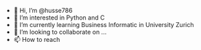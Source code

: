 - 👋 Hi, I’m @husse786
- 👀 I’m interested in Python and C 
- 🌱 I’m currently learning Business Informatic in University Zurich
- 💞️ I’m looking to collaborate on ...
- 📫 How to reach

<!---
husse786/husse786 is a ✨ special ✨ repository because its `README.md` (this file) appears on your GitHub profile.
You can click the Preview link to take a look at your changes.
--->
